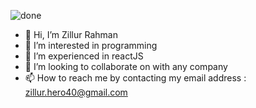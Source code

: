 ![done](https://user-images.githubusercontent.com/96817273/184211837-7e41f312-abe6-45c9-b79f-4b97a52701c6.png)
- 👋 Hi, I’m Zillur Rahman
- 👀 I’m interested in programming
- 🌱 I’m experienced in reactJS
- 💞️ I’m looking to collaborate on with any company
- 📫 How to reach me by contacting my email address : zillur.hero40@gmail.com

<!---
zillurahman10/zillurahman10 is a ✨ special ✨ repository because its `README.md` (this file) appears on your GitHub profile.
You can click the Preview link to take a look at your changes.
--->

